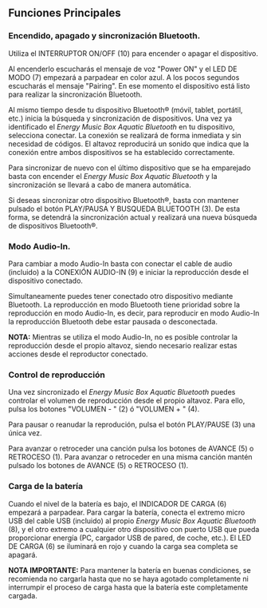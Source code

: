 ## Funciones Principales

### Encendido, apagado y sincronización Bluetooth.

Utiliza el INTERRUPTOR ON/OFF (10) para encender o apagar el dispositivo.

Al encenderlo escucharás el mensaje de voz "Power ON" y el LED DE MODO (7) empezará a parpadear en color azul. A los pocos segundos escucharás el mensaje "Pairing". En ese momento el dispositivo está listo para realizar la sincronización Bluetooth.

Al mismo tiempo desde tu dispositivo Bluetooth® (móvil, tablet, portátil, etc.) inicia la búsqueda y sincronización de dispositivos. Una vez ya identificado el *Energy Music Box Aquatic Bluetooth* en tu dispositivo, selecciona conectar. La conexión se realizará de forma inmediata y sin necesidad de códigos. El altavoz reproducirá un sonido que indica que la conexión entre ambos dispositivos se ha establecido correctamente.

Para sincronizar de nuevo con el último dispositivo que se ha emparejado basta con encender el *Energy Music Box Aquatic Bluetooth* y la sincronización se llevará a cabo de manera automática.

Si deseas sincronizar otro dispositivo Bluetooth®, basta con mantener pulsado el botón PLAY/PAUSA Y BUSQUEDA BLUETOOTH (3). De esta forma, se detendrá la sincronización actual y realizará una nueva búsqueda de dispositivos Bluetooth®.

### Modo Audio-In.

Para cambiar a modo Audio-In basta con conectar el cable de audio (incluido) a la CONEXIÓN AUDIO-IN (9) e iniciar la reproducción desde el dispositivo conectado.

Simultaneamente puedes tener conectado otro dispositivo mediante Bluetooth. La reproducción en modo Bluetooth tiene prioridad sobre la reproducción en modo Audio-In, es decir, para reproducir en modo Audio-In la reproducción Bluetooth debe estar pausada o desconectada.

**NOTA:** Mientras se utiliza el modo Audio-In, no es posible controlar la reproducción desde el propio altavoz, siendo necesario realizar estas acciones desde el reproductor conectado.

### Control de reproducción

Una vez sincronizado el *Energy Music Box Aquatic Bluetooth* puedes controlar el volumen de reproducción desde el propio altavoz. Para ello, pulsa los botones "VOLUMEN - " (2) ó "VOLUMEN + " (4).

Para pausar o reanudar la reprodución, pulsa el botón PLAY/PAUSE (3) una única vez.

Para avanzar o retroceder una canción pulsa los botones de AVANCE (5) o RETROCESO (1).
Para avanzar o retroceder en una misma canción mantén pulsado los botones de AVANCE (5) o RETROCESO (1).

### Carga de la batería

Cuando el nivel de la batería es bajo, el INDICADOR DE CARGA (6) empezará a parpadear. Para cargar la batería, conecta el extremo micro USB del cable USB (incluido) al propio *Energy Music Box Aquatic Bluetooth* (8), y el otro extremo a cualquier otro dispositivo con puerto USB que pueda proporcionar energía (PC, cargador USB de pared, de coche, etc.). El LED DE CARGA (6) se iluminará en rojo y cuando la carga sea completa se apagará.

**NOTA IMPORTANTE:** Para mantener la batería en buenas condiciones, se recomienda no cargarla hasta que no se haya agotado completamente ni interrumpir el proceso de carga hasta que la batería este completamente cargada.

